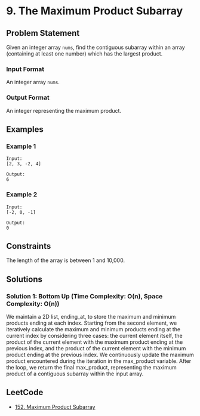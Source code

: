 # 9. The Maximum Product Subarray
## Problem Statement
Given an integer array `nums`, find the contiguous subarray within an array (containing at least one number) which has the largest product.

### Input Format
An integer array `nums`.

### Output Format
An integer representing the maximum product.

## Examples
### Example 1
```
Input:
[2, 3, -2, 4]

Output:
6
```

### Example 2
```
Input:
[-2, 0, -1]

Output:
0
```

## Constraints
The length of the array is between 1 and 10,000.

## Solutions
### Solution 1: Bottom Up (Time Complexity: O(n), Space Complexity: O(n))
We maintain a 2D list, ending_at, to store the maximum and minimum products ending at each index. Starting from the second element, we iteratively calculate the maximum and minimum products ending at the current index by considering three cases: the current element itself, the product of the current element with the maximum product ending at the previous index, and the product of the current element with the minimum product ending at the previous index. We continuously update the maximum product encountered during the iteration in the max_product variable. After the loop, we return the final max_product, representing the maximum product of a contiguous subarray within the input array.

## LeetCode
- [152. Maximum Product Subarray](https://leetcode.com/problems/maximum-product-subarray)